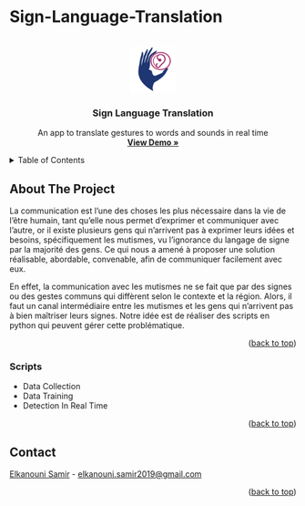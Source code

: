 # Sign-Language-Translation
<div id="top"></div>

<!-- PROJECT LOGO -->
<br />
<div align="center">
  <a href="https://github.com/Elkanouni-samir/Sign-Language-Translation">
    <img src="presentation/logo.png" alt="Logo" width="80" height="80">
  </a>

<h3 align="center">Sign Language Translation</h3>

  <p align="center">
    An app to translate gestures to words and sounds in real time
    <br />
    <a href="https://docs.google.com/presentation/d/1eXL84y_pzSWl21ZZ1IArxbnpbjQS35hfdgCSm2_B2_Q/edit?usp=sharing"><strong>View Demo »</strong></a>
    <br />
  </p>
</div>

<!-- TABLE OF CONTENTS -->
<details>
  <summary>Table of Contents</summary>
  <ol>
    <li>
      <a href="#about-the-project">About The Project</a>
      <ul>
        <li><a href="#Scripts">Scripts</a></li>
      </ul>
    </li>
    <li><a href="#contact">Contact</a></li>
  </ol>
</details>

<!-- ABOUT THE PROJECT -->

## About The Project


La communication est l’une des choses les plus nécessaire
dans la vie de l’être humain, tant qu’elle nous permet
d’exprimer et communiquer avec l’autre, or il existe
plusieurs gens qui n’arrivent pas à exprimer leurs idées et
besoins, spécifiquement les mutismes, vu l’ignorance du
langage de signe par la majorité des gens. Ce qui nous a
amené à proposer une solution réalisable, abordable,
convenable, afin de communiquer facilement avec eux.

En effet, la communication avec les mutismes ne se fait
que par des signes ou des gestes communs qui diffèrent
selon le contexte et la région.
Alors, il faut un canal intermédiaire entre les mutismes et
les gens qui n’arrivent pas à bien maîtriser leurs signes.
Notre idée est de réaliser des scripts en python qui
peuvent gérer cette problématique.

<p align="right">(<a href="#top">back to top</a>)</p>

### Scripts

-  Data Collection
-  Data Training
-  Detection In Real Time

<p align="right">(<a href="#top">back to top</a>)</p>

<!-- CONTACT -->

## Contact

[Elkanouni Samir](https://www.linkedin.com/in/samir-elkanouni-77b425223) - elkanouni.samir2019@gmail.com

<p align="right">(<a href="#top">back to top</a>)</p>

